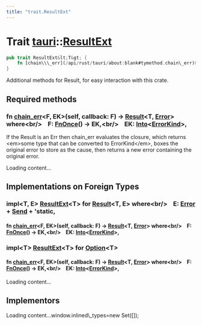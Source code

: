 ```yaml
---
title: "trait.ResultExt"
---
```


Trait [tauri](/api/rust/tauri/index.html)::[ResultExt](/api/rust/tauri/)
========================================================================

```rust
pub trait ResultExt&lt;T&gt; {
    fn [chain\\\_err](/api/rust/tauri/about:blank#tymethod.chain\_err)&lt;F, EK&gt;(self, callback: F) -&gt; [Result](https://doc.rust-lang.org/nightly/core/result/enum.Result.html "enum core::result::Result")&lt;T, [Error](/api/rust/tauri/../tauri/struct.Error.html "struct tauri::Error")\&gt;&lt;br/&gt;    where&lt;br/&gt;        F: [FnOnce](https://doc.rust-lang.org/nightly/core/ops/function/trait.FnOnce.html "trait core::ops::function::FnOnce")() -&gt; EK,&lt;br/&gt;        EK: [Into](https://doc.rust-lang.org/nightly/core/convert/trait.Into.html "trait core::convert::Into")&lt;[ErrorKind](/api/rust/tauri/../tauri/enum.ErrorKind.html "enum tauri::ErrorKind")\&gt;;
}
```

Additional methods for <span>Result</span>, for easy interaction with this crate.

Required methods
----------------

### <span>fn [chain\_err](/api/rust/tauri/about:blank#tymethod.chain\_err)&lt;F, EK&gt;(self, callback: F) -&gt; [Result](https://doc.rust-lang.org/nightly/core/result/enum.Result.html "enum core::result::Result")&lt;T, [Error](/api/rust/tauri/../tauri/struct.Error.html "struct tauri::Error")&gt; where&lt;br/&gt;    F: [FnOnce](https://doc.rust-lang.org/nightly/core/ops/function/trait.FnOnce.html "trait core::ops::function::FnOnce")() -&gt; EK,&lt;br/&gt;    EK: [Into](https://doc.rust-lang.org/nightly/core/convert/trait.Into.html "trait core::convert::Into")&lt;[ErrorKind](/api/rust/tauri/../tauri/enum.ErrorKind.html "enum tauri::ErrorKind")&gt;,</span> 

If the <span>Result</span> is an <span>Err</span> then <span>chain\_err</span> evaluates the closure, which returns &lt;em&gt;some type that can be converted to <span>ErrorKind</span>&lt;/em&gt;, boxes the original error to store as the cause, then returns a new error containing the original error.

Loading content...

Implementations on Foreign Types
--------------------------------

### <span>impl&lt;T, E&gt; [ResultExt](/api/rust/tauri/../tauri/trait.ResultExt.html "trait tauri::ResultExt")&lt;T&gt; for [Result](https://doc.rust-lang.org/nightly/core/result/enum.Result.html "enum core::result::Result")&lt;T, E&gt; where&lt;br/&gt;    E: [Error](https://doc.rust-lang.org/nightly/std/error/trait.Error.html "trait std::error::Error") + [Send](https://doc.rust-lang.org/nightly/core/marker/trait.Send.html "trait core::marker::Send") + 'static,</span> 

#### <span>fn [chain\_err](/api/rust/tauri/about:blank#method.chain\_err)&lt;F, EK&gt;(self, callback: F) -&gt; [Result](https://doc.rust-lang.org/nightly/core/result/enum.Result.html "enum core::result::Result")&lt;T, [Error](/api/rust/tauri/../tauri/struct.Error.html "struct tauri::Error")&gt; where&lt;br/&gt;    F: [FnOnce](https://doc.rust-lang.org/nightly/core/ops/function/trait.FnOnce.html "trait core::ops::function::FnOnce")() -&gt; EK,&lt;br/&gt;    EK: [Into](https://doc.rust-lang.org/nightly/core/convert/trait.Into.html "trait core::convert::Into")&lt;[ErrorKind](/api/rust/tauri/../tauri/enum.ErrorKind.html "enum tauri::ErrorKind")&gt;,</span> 

### <span>impl&lt;T&gt; [ResultExt](/api/rust/tauri/../tauri/trait.ResultExt.html "trait tauri::ResultExt")&lt;T&gt; for [Option](https://doc.rust-lang.org/nightly/core/option/enum.Option.html "enum core::option::Option")&lt;T&gt;</span>

#### <span>fn [chain\_err](/api/rust/tauri/about:blank#method.chain\_err)&lt;F, EK&gt;(self, callback: F) -&gt; [Result](https://doc.rust-lang.org/nightly/core/result/enum.Result.html "enum core::result::Result")&lt;T, [Error](/api/rust/tauri/../tauri/struct.Error.html "struct tauri::Error")&gt; where&lt;br/&gt;    F: [FnOnce](https://doc.rust-lang.org/nightly/core/ops/function/trait.FnOnce.html "trait core::ops::function::FnOnce")() -&gt; EK,&lt;br/&gt;    EK: [Into](https://doc.rust-lang.org/nightly/core/convert/trait.Into.html "trait core::convert::Into")&lt;[ErrorKind](/api/rust/tauri/../tauri/enum.ErrorKind.html "enum tauri::ErrorKind")&gt;,</span> 

Loading content...

Implementors
------------

Loading content...window.inlined\\\_types=new Set(\[\]);
      